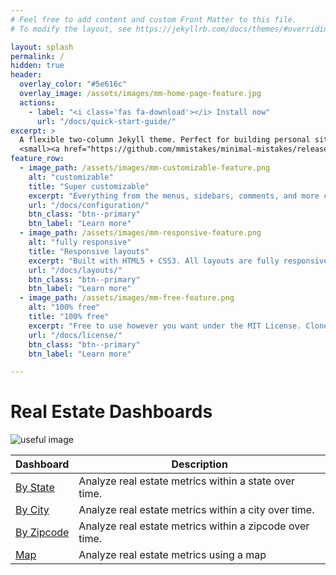 ```yaml
---
# Feel free to add content and custom Front Matter to this file.
# To modify the layout, see https://jekyllrb.com/docs/themes/#overriding-theme-defaults

layout: splash
permalink: /
hidden: true
header:
  overlay_color: "#5e616c"
  overlay_image: /assets/images/mm-home-page-feature.jpg
  actions:
    - label: "<i class='fas fa-download'></i> Install now"
      url: "/docs/quick-start-guide/"
excerpt: >
  A flexible two-column Jekyll theme. Perfect for building personal sites, blogs, and portfolios.<br />
  <small><a href="https://github.com/mmistakes/minimal-mistakes/releases/tag/4.24.0">Latest release v4.24.0</a></small>
feature_row:
  - image_path: /assets/images/mm-customizable-feature.png
    alt: "customizable"
    title: "Super customizable"
    excerpt: "Everything from the menus, sidebars, comments, and more can be configured or set with YAML Front Matter."
    url: "/docs/configuration/"
    btn_class: "btn--primary"
    btn_label: "Learn more"
  - image_path: /assets/images/mm-responsive-feature.png
    alt: "fully responsive"
    title: "Responsive layouts"
    excerpt: "Built with HTML5 + CSS3. All layouts are fully responsive with helpers to augment your content."
    url: "/docs/layouts/"
    btn_class: "btn--primary"
    btn_label: "Learn more"
  - image_path: /assets/images/mm-free-feature.png
    alt: "100% free"
    title: "100% free"
    excerpt: "Free to use however you want under the MIT License. Clone it, fork it, customize it... whatever!"
    url: "/docs/license/"
    btn_class: "btn--primary"
    btn_label: "Learn more"   

---
```


# Real Estate Dashboards

![useful image](https://rathinbector.github.io/real-estate-data-viz/assets/download.jpg)

| Dashboard                                                             | Description                                              |
| --------------------------------------------------------------------- | -------------------------------------------------------- |
| [By State](https://rathinbector.github.io/real-estate-data-viz/state) | Analyze real estate metrics within a state over time.    |
| [By City](https://rathinbector.github.io/real-estate-data-viz/city)   | Analyze real estate metrics within a city over time.     |
| [By Zipcode](https://rathinbector.github.io/real-estate-data-viz/zip) | Analyze real estate metrics within a zipcode over time.  |
| [Map](https://rathinbector.github.io/real-estate-data-viz/map)        | Analyze real estate metrics using a map                  |

